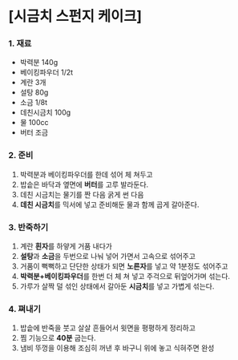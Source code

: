 # [시금치 스펀지 케이크] #

### 1. 재료 ###
- 박력분 140g 
- 베이킹파우더 1/2t
- 계란 3개
- 설탕 80g  
- 소금 1/8t 
- 데친시금치 100g 
- 물 100cc 
- 버터 조금

### 2. 준비 ###
1. 박력분과 베이킹파우더를 한데 섞어 체 쳐두고
2. 밥솥은 바닥과 옆면에 **버터**를 고루 발라둔다.
3. 데친 시금치는 물기를 짠 다음 굵게 썬 다음
4. **데친 시금치**를 믹서에 넣고 준비해둔 물과 함께 곱게 갈아준다.

### 3. 반죽하기 ###
1. 계란 **흰자**를 하얗게 거품 내다가 
2. **설탕**과 **소금**을 두번으로 나눠 넣어 가면서 고속으로 섞어주고
3. 거품이 뻑뻑하고 단단한 상태가 되면 **노른자**를 넣고 약 1분정도 섞어주고
4. **박력분+베이킹파우더**를 한번 더 체 쳐 넣고 주걱으로 뒤엎어가며 섞는다.
5. 가루가 살짝 덜 섞인 상태에서 갈아둔 **시금치**를 넣고 가볍게 섞는다.

### 4. 쪄내기 ###
1. 밥솥에 반죽을 붓고 살살 흔들어서 윗면을 평평하게 정리하고
2. 찜 기능으로 **40분** 굽는다.
3. 냄비 뚜껑을 이용해 조심히 꺼낸 후 바구니 위에 놓고 식혀주면 완성